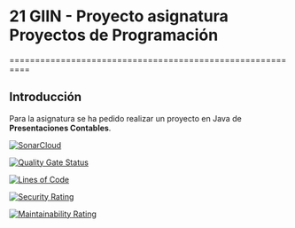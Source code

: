 # 21 GIIN - Proyecto asignatura Proyectos de Programación
==========================================================

## Introducción
Para la asignatura se ha pedido realizar un proyecto en Java de **Presentaciones Contables**.


[![SonarCloud](https://sonarcloud.io/images/project_badges/sonarcloud-black.svg)](https://sonarcloud.io/summary/new_code?id=rsmondejar_21giin-presentaciones-contables)

[![Quality Gate Status](https://sonarcloud.io/api/project_badges/measure?project=rsmondejar_21giin-presentaciones-contables&metric=alert_status)](https://sonarcloud.io/summary/new_code?id=rsmondejar_21giin-presentaciones-contables)

[![Lines of Code](https://sonarcloud.io/api/project_badges/measure?project=rsmondejar_21giin-presentaciones-contables&metric=ncloc)](https://sonarcloud.io/summary/new_code?id=rsmondejar_21giin-presentaciones-contables)

[![Security Rating](https://sonarcloud.io/api/project_badges/measure?project=rsmondejar_21giin-presentaciones-contables&metric=security_rating)](https://sonarcloud.io/summary/new_code?id=rsmondejar_21giin-presentaciones-contables)

[![Maintainability Rating](https://sonarcloud.io/api/project_badges/measure?project=rsmondejar_21giin-presentaciones-contables&metric=sqale_rating)](https://sonarcloud.io/summary/new_code?id=rsmondejar_21giin-presentaciones-contables)

